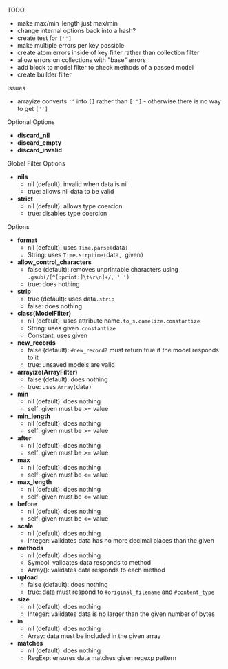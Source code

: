 TODO
* make max/min_length just max/min
* change internal options back into a hash?
* create test for `['']`
* make multiple errors per key possible
* create atom errors inside of key filter rather than collection filter
* allow errors on collections with "base" errors
* add block to model filter to check methods of a passed model
* create builder filter

Issues
* arrayize converts `''` into `[]` rather than `['']` - otherwise there is no way to get `['']`

Optional Options
* **discard_nil**
* **discard_empty**
* **discard_invalid**

Global Filter Options
* **nils**
  * nil (default): invalid when data is nil
  * true: allows nil data to be valid
* **strict**
  * nil (default): allows type coercion
  * true: disables type coercion

Options
* **format**
  * nil (default): uses `Time.parse(`data`)`
  * String: uses `Time.strptime(`data`, `given`)`
* **allow_control_characters**
  * false (default): removes unprintable characters using `.gsub(/[^[:print:]\t\r\n]+/, ' ')`
  * true: does nothing
* **strip**
  * true (default): uses data`.strip`
  * false: does nothing
* **class(ModelFilter)**
  * nil (default): uses attribute name`.to_s.camelize.constantize`
  * String: uses given`.constantize`
  * Constant: uses given
* **new_records**
  * false (default): `#new_record?` must return true if the model responds to it
  * true: unsaved models are valid
* **arrayize(ArrayFilter)**
  * false (default): does nothing
  * true: uses `Array(`data`)`
* **min**
  * nil (default): does nothing
  * self: given must be >= value
* **min_length**
  * nil (default): does nothing
  * self: given must be >= value
* **after**
  * nil (default): does nothing
  * self: given must be >= value
* **max**
  * nil (default): does nothing
  * self: given must be <= value
* **max_length**
  * nil (default): does nothing
  * self: given must be <= value
* **before**
  * nil (default): does nothing
  * self: given must be <= value
* **scale**
  * nil (default): does nothing
  * Integer: validates data has no more decimal places than the given
* **methods**
  * nil (default): does nothing
  * Symbol: validates data responds to method
  * Array(<Symbol>): validates data responds to each method
* **upload**
  * false (default): does nothing
  * true: data must respond to `#original_filename` and `#content_type`
* **size**
  * nil (default): does nothing
  * Integer: validates data is no larger than the given number of bytes
* **in**
  * nil (default): does nothing
  * Array: data must be included in the given array
* **matches**
  * nil (default): does nothing
  * RegExp: ensures data matches given regexp pattern
